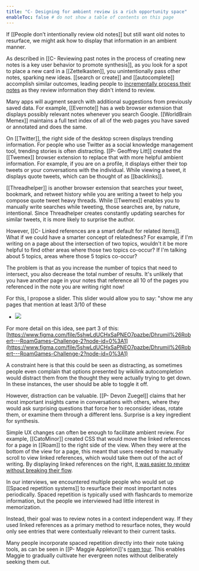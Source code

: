 ```yaml
---
title: "C- Designing for ambient review is a rich opportunity space"
enableToc: false # do not show a table of contents on this page
---
```

If [[People don’t intentionally review old notes]] but still want old notes to resurface, we might ask how to display that information in an ambient manner.

As described in [[C- Reviewing past notes in the process of creating new notes is a key user behavior to promote synthesis]], as you look for a spot to place a new card in a [[Zettelkasten]], you unintentionally pass other notes, sparking new ideas. [[search or create]] and [[autocomplete]] accomplish similar outcomes, leading people to [incrementally process their notes](https://roamresearch.com/#/app/write-hypertext-notebook-graph-research/page/FgDkjHlEG) as they review information they didn't intend to review.

Many apps will augment search with additional suggestions from previously saved data. For example, [[Evernote]] has a web browser extension that displays possibly relevant notes whenever you search Google. [[WorldBrain Memex]] maintains a full text index of all of the web pages you have saved or annotated and does the same.

On [[Twitter]], the right side of the desktop screen displays trending information. For people who use Twitter as a social knowledge management tool, trending stories is often distracting. [[P- Geoffrey Litt]] created the [[Twemex]] browser extension to replace that with more helpful ambient information. For example, if you are on a profile, it displays either their top tweets or your conversations with the individual. While viewing a tweet, it displays quote tweets, which can be thought of as [[backlinks]].

[[Threadhelper]] is another browser extension that searches your tweet, bookmark, and retweet history while you are writing a tweet to help you compose quote tweet heavy threads. While [[Twemex]] enables you to manually write searches while tweeting, those searches are, by nature, intentional. Since Threadhelper creates constantly updating searches for similar tweets, it is more likely to surprise the author.

However, [[C- Linked references are a smart default for related items]]. What if we could have a smarter concept of relatedness? For example, if I'm writing on a page about the intersection of two topics, wouldn't it be more helpful to find other areas where those two topics co-occur? If I'm talking about 5 topics, areas where those 5 topics co-occur?

The problem is that as you increase the number of topics that need to intersect, you also decrease the total number of results. It's unlikely that you have another page in your notes that reference all 10 of the pages you referenced in the note you are writing right now!

For this, I propose a slider. This slider would allow you to say: "show me any pages that mention at least 3/10 of these

-   ![](https://firebasestorage.googleapis.com/v0/b/firescript-577a2.appspot.com/o/imgs%2Fapp%2Fwrite-hypertext-notebook-graph-research%2FbltwPhVuwk.png?alt=media&token=1e4fbbb3-9659-4fe5-a39e-99c65a967a36)

For more detail on this idea, see part 3 of this: [https://www.figma.com/file/5shwLdUCHxSaPNEO7pazbe/Dhrumil%26Robert---RoamGames-Challenge-2?node-id=0%3A1](https://www.figma.com/file/5shwLdUCHxSaPNEO7pazbe/Dhrumil%26Robert---RoamGames-Challenge-2?node-id=0%3A1)

A constraint here is that this could be seen as distracting, as sometimes people even complain that options presented by wikilink autocompletion would distract them from the thought they were actually trying to get down. In these instances, the user should be able to toggle it off.

However, distraction can be valuable. [[P- Devon Zuegel]] claims that her most important insights came in conversations with others, where they would ask surprising questions that force her to reconsider ideas, rotate them, or examine them through a different lens. Surprise is a key ingredient for synthesis.

Simple UX changes can often be enough to facilitate ambient review. For example, [[CatoMinor]] created CSS that would move the linked references for a page in [[Roam]] to the right side of the view. When they were at the bottom of the view for a page, this meant that users needed to manually scroll to view linked references, which would take them out of the act of writing. By displaying linked references on the right, [it was easier to review without breaking their flow](https://twitter.com/CatoMinor3/status/1496467417098248192?s=20&t=TaH4nzPwDSSr5t3DW5x9uQ).

In our interviews, we encountered multiple people who would set up [[Spaced repetition systems]] to resurface their most important notes periodically. Spaced repetition is typically used with flashcards to memorize information, but the people we interviewed had little interest in memorization.

Instead, their goal was to review notes in a context independent way. If they used linked references as a primary method to resurface notes, they would only see entries that were contextually relevant to their current tasks.

Many people incorporate spaced repetition directly into their note taking tools, as can be seen in [[P- Maggie Appleton]]'s [roam tour](https://youtu.be/RXXXHN516qc?t=1601). This enables Maggie to gradually cultivate her evergreen notes without deliberately seeking them out.